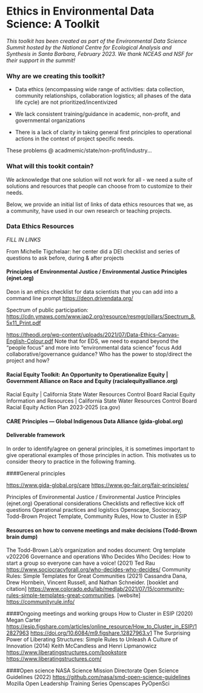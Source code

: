 # Ethics in Environmental Data Science: A Toolkit

*This toolkit has been created as part of the Environmental Data Science Summit hosted by the National Centre for Ecological Analysis and Synthesis in Santa Barbara, February 2023. We thank NCEAS and NSF for their support in the summit!*

### Why are we creating this toolkit?

* Data ethics (encompassing wide range of activities: data collection, community relationships, collaboration logistics; all phases of the data life cycle) are not prioritized/incentivized

* We lack consistent training/guidance in academic, non-profit, and governmental organizations

* There is a lack of clarity in taking general first principles to operational actions in the context of project specific needs.


These problems @ acadmemic/state/non-profit/industry...


### What will this tookit contain?

We acknowledge that one solution will not work for all - we need a suite of solutions and resources that people can choose from to customize to their needs.

Below, we provide an initial list of links of data ethics resources that we, as a community, have used in our own research or teaching projects.

### Data Ethics Resources

*FILL IN LINKS*

From Michelle Tigchelaar: her center did a DEI checklist and series of questions to ask before, during & after projects

#### Principles of Environmental Justice / Environmental Justice Principles (ejnet.org)

Deon is an ethics checklist for data scientists that you can add into a command line prompt https://deon.drivendata.org/ 

Spectrum of public participation: https://cdn.ymaws.com/www.iap2.org/resource/resmgr/pillars/Spectrum_8.5x11_Print.pdf

https://theodi.org/wp-content/uploads/2021/07/Data-Ethics-Canvas-English-Colour.pdf
Note that for EDS, we need to expand beyond the “people focus” and more into “environmental data science” focus
Add collaborative/governance guidance? Who has the power to stop/direct the project and how?

#### Racial Equity Toolkit: An Opportunity to Operationalize Equity | Government Alliance on Race and Equity (racialequityalliance.org)

Racial Equity | California State Water Resources Control Board
Racial Equity Information and Resources | California State Water Resources Control Board
Racial Equity Action Plan 2023-2025 (ca.gov)

#### CARE Principles — Global Indigenous Data Alliance (gida-global.org)

#### Deliverable framework
In order to identify/agree on general principles, it is sometimes important to give operational examples of those principles in action. This motivates us to consider theory to practice in the following framing.

####General principles

https://www.gida-global.org/care
https://www.go-fair.org/fair-principles/ 

Principles of Environmental Justice / Environmental Justice Principles (ejnet.org)
Operational considerations
Checklists and reflective kick off questions
Operational practices and logistics
Openscape, Sociocracy, Todd-Brown Project Template, Community Rules, How to Cluster in ESIP

#### Resources on how to convene meetings and make decisions (Todd-Brown brain dump)

The Todd-Brown Lab’s organization and nodes document: Org template v202206
Governance and operations
Who Decides Who Decides: ​​How to start a group so everyone can have a voice! (2021) Ted Rau https://www.sociocracyforall.org/who-decides-who-decides/ 
Community Rules: Simple Templates for Great Communities (2021) Cassandra Dana, Drew Hornbein, Vincent Russell, and Nathan Schneider. [booklet and citation] https://www.colorado.edu/lab/medlab/2021/07/15/community-rules-simple-templates-great-communities. [website] https://communityrule.info/ 

####Ongoing meetings and working groups
How to Cluster in ESIP (2020) Megan Carter https://esip.figshare.com/articles/online_resource/How_to_Cluster_in_ESIP/12827963 https://doi.org/10.6084/m9.figshare.12827963.v1 
The Surprising Power of Liberating Structures: Simple Rules to Unleash A Culture of Innovation (2014) Keith McCandless and Henri Lipmanowicz https://www.liberatingstructures.com/bookstore  https://www.liberatingstructures.com/

####Open science
NASA Science Mission Directorate Open Science Guidelines (2022) https://github.com/nasa/smd-open-science-guidelines 
Mozilla Open Leadership Training Series 
Openscapes
PyOpenSci
